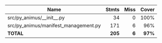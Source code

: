 | Name                                   |    Stmts |     Miss |   Cover |
|--------------------------------------- | -------: | -------: | ------: |
| src/py\_animus/\_\_init\_\_.py         |       34 |        0 |    100% |
| src/py\_animus/manifest\_management.py |      171 |        6 |     96% |
|                              **TOTAL** |  **205** |    **6** | **97%** |
